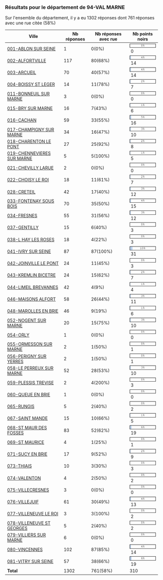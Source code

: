### Résultats pour le département de 94-VAL MARNE

Sur l'ensemble du département, il y a eu 1302 réponses dont 761 réponses avec une rue citée (58%)

| Ville | Nb réponses | Nb réponses avec rue | Nb points noirs |
|-------------|-------------|----------------------|-----------------|
|<a href='001-ABLON SUR SEINE.md'>001-ABLON SUR SEINE</a>|1|0(0%)|<img src="../../img/bar_0.gif" />&nbsp;0|
|<a href='002-ALFORTVILLE.md'>002-ALFORTVILLE</a>|117|80(68%)|<img src="../../img/bar_4.gif" />&nbsp;14|
|<a href='003-ARCUEIL.md'>003-ARCUEIL</a>|70|40(57%)|<img src="../../img/bar_4.gif" />&nbsp;14|
|<a href='004-BOISSY ST LEGER.md'>004-BOISSY ST LEGER</a>|14|11(78%)|<img src="../../img/bar_2.gif" />&nbsp;7|
|<a href='011-BONNEUIL SUR MARNE.md'>011-BONNEUIL SUR MARNE</a>|3|0(0%)|<img src="../../img/bar_0.gif" />&nbsp;0|
|<a href='015-BRY SUR MARNE.md'>015-BRY SUR MARNE</a>|16|7(43%)|<img src="../../img/bar_1.gif" />&nbsp;6|
|<a href='016-CACHAN.md'>016-CACHAN</a>|59|33(55%)|<img src="../../img/bar_5.gif" />&nbsp;16|
|<a href='017-CHAMPIGNY SUR MARNE.md'>017-CHAMPIGNY SUR MARNE</a>|34|16(47%)|<img src="../../img/bar_3.gif" />&nbsp;10|
|<a href='018-CHARENTON LE PONT.md'>018-CHARENTON LE PONT</a>|27|25(92%)|<img src="../../img/bar_2.gif" />&nbsp;8|
|<a href='019-CHENNEVIERES SUR MARNE.md'>019-CHENNEVIERES SUR MARNE</a>|5|5(100%)|<img src="../../img/bar_1.gif" />&nbsp;5|
|<a href='021-CHEVILLY LARUE.md'>021-CHEVILLY LARUE</a>|2|0(0%)|<img src="../../img/bar_0.gif" />&nbsp;0|
|<a href='022-CHOISY LE ROI.md'>022-CHOISY LE ROI</a>|18|11(61%)|<img src="../../img/bar_2.gif" />&nbsp;7|
|<a href='028-CRETEIL.md'>028-CRETEIL</a>|42|17(40%)|<img src="../../img/bar_3.gif" />&nbsp;12|
|<a href='033-FONTENAY SOUS BOIS.md'>033-FONTENAY SOUS BOIS</a>|70|35(50%)|<img src="../../img/bar_4.gif" />&nbsp;15|
|<a href='034-FRESNES.md'>034-FRESNES</a>|55|31(56%)|<img src="../../img/bar_3.gif" />&nbsp;12|
|<a href='037-GENTILLY.md'>037-GENTILLY</a>|15|6(40%)|<img src="../../img/bar_0.gif" />&nbsp;3|
|<a href='038-L HAY LES ROSES.md'>038-L HAY LES ROSES</a>|18|4(22%)|<img src="../../img/bar_0.gif" />&nbsp;3|
|<a href='041-IVRY SUR SEINE.md'>041-IVRY SUR SEINE</a>|87|87(100%)|<img src="../../img/bar_10.gif" />&nbsp;31|
|<a href='042-JOINVILLE LE PONT.md'>042-JOINVILLE LE PONT</a>|24|11(45%)|<img src="../../img/bar_0.gif" />&nbsp;3|
|<a href='043-KREMLIN BICETRE.md'>043-KREMLIN BICETRE</a>|24|15(62%)|<img src="../../img/bar_2.gif" />&nbsp;7|
|<a href='044-LIMEIL BREVANNES.md'>044-LIMEIL BREVANNES</a>|42|4(9%)|<img src="../../img/bar_1.gif" />&nbsp;4|
|<a href='046-MAISONS ALFORT.md'>046-MAISONS ALFORT</a>|58|26(44%)|<img src="../../img/bar_3.gif" />&nbsp;11|
|<a href='048-MAROLLES EN BRIE.md'>048-MAROLLES EN BRIE</a>|46|9(19%)|<img src="../../img/bar_1.gif" />&nbsp;6|
|<a href='052-NOGENT SUR MARNE.md'>052-NOGENT SUR MARNE</a>|20|15(75%)|<img src="../../img/bar_3.gif" />&nbsp;10|
|<a href='054-ORLY.md'>054-ORLY</a>|1|0(0%)|<img src="../../img/bar_0.gif" />&nbsp;0|
|<a href='055-ORMESSON SUR MARNE.md'>055-ORMESSON SUR MARNE</a>|2|1(50%)|<img src="../../img/bar_0.gif" />&nbsp;1|
|<a href='056-PERIGNY SUR YERRES.md'>056-PERIGNY SUR YERRES</a>|2|1(50%)|<img src="../../img/bar_0.gif" />&nbsp;1|
|<a href='058-LE PERREUX SUR MARNE.md'>058-LE PERREUX SUR MARNE</a>|52|28(53%)|<img src="../../img/bar_3.gif" />&nbsp;10|
|<a href='059-PLESSIS TREVISE.md'>059-PLESSIS TREVISE</a>|2|4(200%)|<img src="../../img/bar_0.gif" />&nbsp;3|
|<a href='060-QUEUE EN BRIE.md'>060-QUEUE EN BRIE</a>|1|0(0%)|<img src="../../img/bar_0.gif" />&nbsp;0|
|<a href='065-RUNGIS.md'>065-RUNGIS</a>|5|2(40%)|<img src="../../img/bar_0.gif" />&nbsp;2|
|<a href='067-SAINT MANDE.md'>067-SAINT MANDE</a>|15|10(66%)|<img src="../../img/bar_1.gif" />&nbsp;5|
|<a href='068-ST MAUR DES FOSSES.md'>068-ST MAUR DES FOSSES</a>|83|52(62%)|<img src="../../img/bar_6.gif" />&nbsp;19|
|<a href='069-ST MAURICE.md'>069-ST MAURICE</a>|4|1(25%)|<img src="../../img/bar_0.gif" />&nbsp;1|
|<a href='071-SUCY EN BRIE.md'>071-SUCY EN BRIE</a>|17|9(52%)|<img src="../../img/bar_2.gif" />&nbsp;9|
|<a href='073-THIAIS.md'>073-THIAIS</a>|10|3(30%)|<img src="../../img/bar_0.gif" />&nbsp;3|
|<a href='074-VALENTON.md'>074-VALENTON</a>|4|2(50%)|<img src="../../img/bar_0.gif" />&nbsp;2|
|<a href='075-VILLECRESNES.md'>075-VILLECRESNES</a>|3|0(0%)|<img src="../../img/bar_0.gif" />&nbsp;0|
|<a href='076-VILLEJUIF.md'>076-VILLEJUIF</a>|61|30(49%)|<img src="../../img/bar_4.gif" />&nbsp;13|
|<a href='077-VILLENEUVE LE ROI.md'>077-VILLENEUVE LE ROI</a>|3|3(100%)|<img src="../../img/bar_0.gif" />&nbsp;2|
|<a href='078-VILLENEUVE ST GEORGES.md'>078-VILLENEUVE ST GEORGES</a>|5|2(40%)|<img src="../../img/bar_0.gif" />&nbsp;2|
|<a href='079-VILLIERS SUR MARNE.md'>079-VILLIERS SUR MARNE</a>|6|0(0%)|<img src="../../img/bar_0.gif" />&nbsp;0|
|<a href='080-VINCENNES.md'>080-VINCENNES</a>|102|87(85%)|<img src="../../img/bar_4.gif" />&nbsp;14|
|<a href='081-VITRY SUR SEINE.md'>081-VITRY SUR SEINE</a>|57|38(66%)|<img src="../../img/bar_6.gif" />&nbsp;19|
| **Total** |1302|761(58%)|310|
